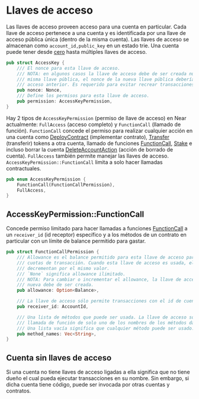# Llaves de acceso

Las llaves de acceso proveen acceso para una cuenta en particular. Cada llave de acceso pertenece a una cuenta y es identificada por una llave de acceso pública única (dentro de la misma cuenta). Las llaves de acceso se almacenan como `account_id,public_key` en un estado trie. Una cuenta puede tener desde [cero](#account-without-access-keys) hasta múltiples llaves de acceso.

```rust
pub struct AccessKey {
    /// El nonce para esta llave de acceso.
    /// NOTA: en algunos casos la llave de acceso debe de ser creada nuevamente. Si la llave de acceso nueva rehúsa la
    /// misma llave pública, el nonce de la nueva llave pública debería de ser igual al nonce de la llave de
    /// acceso anterior. Es requerido para evitar recrear transacciones antiguas otra vez.
    pub nonce: Nonce,
    /// Define los permisos para esta llave de acceso.
    pub permission: AccessKeyPermission,
}
```

Hay 2 tipos de `AccessKeyPermission` (permiso de llave de acceso) en Near actualmente: `FullAccess` (acceso completo) y `FunctionCall` (llamado de función). `FunctionCall` concede el permiso para realizar cualquier acción en una cuenta como [DeployContract](Transaction#DeployContract) (implementar contrato), [Transfer](Transaction#Transfer) (transferir) tokens a otra cuenta, llamado de funciones [FunctionCall](Transaction#FunctionCall), [Stake](Transaction#Stake) e incluso borrar la cuenta [DeleteAccountAction](Transaction#DeleteAccountAction) (acción de borrado de cuenta). `FullAccess` también permite manejar las llaves de acceso. `AccessKeyPermission::FunctionCall` limita a solo hacer llamadas contractuales.

```rust
pub enum AccessKeyPermission {
    FunctionCall(FunctionCallPermission),
    FullAccess,
}
```

## AccessKeyPermission::FunctionCall

Concede permiso limitado para hacer llamadas a funciones [FunctionCall](Transaction#FunctionCall) a un `receiver_id` (id receptor) específico y a los métodos de un contrato en particular con un límite de balance permitido para gastar.

```rust
pub struct FunctionCallPermission {
    /// Allowance es el balance permitido para esta llave de acceso para pagar por llamadas de función, gas y
    /// cuotas de transacción. Cuando esta llave de acceso es usada, el balance de cuenta y el allowance se
    /// decrementan por el mismo valor.
    /// `None` significa allowance ilimitado.
    /// NOTA: Para cambiar o incrementar el allowance, la llave de acceso anterior necesita ser borrada y una llave de acceso
    /// nueva debe de ser creada.
    pub allowance: Option<Balance>,

    /// La llave de acceso sólo permite transacciones con el id de cuenta del receptor dado.
    pub receiver_id: AccountId,

    /// Una lista de métodos que puede ser usada. La llave de acceso sólo acepta transacciones con la
    /// llamada de función de solo uno de los nombres de los métodos dados.
    /// Una lista vacía significa que cualquier método puede ser usado.
    pub method_names: Vec<String>,
}
```

## Cuenta sin llaves de acceso

Si una cuenta no tiene llaves de acceso ligadas a ella significa que no tiene dueño el cual pueda ejecutar transacciones en su nombre. Sin embargo, si dicha cuenta tiene código, puede ser invocada por otras cuentas y contratos.
